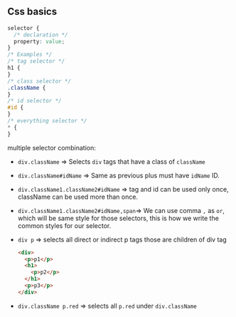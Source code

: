 ## Css basics

```css
selector {
  /* declaration */
  property: value;
}
/* Examples */
/* tag selector */
h1 {
}
/* class selector */
.className {
}
/* id selector */
#id {
}
/* everything selector */
* {
}
```

multiple selector combination:

- `div.className` => Selects `div` tags that have a class of `className`
- `div.className#idName` => Same as previous plus must have `idName` ID.
- `div.className1.className2#idName` => tag and id can be used only once, className can be used more than once.
- `div.className1.className2#idName,span`=> We can use comma `,` as `or`, which will be same style for those selectors, this is how we write the common styles for our selector.
- `div p` => selects all direct or indirect p tags those are children of div tag

  ```html
  <div>
    <p>p1</p>
    <h1>
      <p>p2</p>
    </h1>
    <p>p3</p>
  </div>
  ```

- `div.className p.red` => selects all `p.red` under `div.className`
